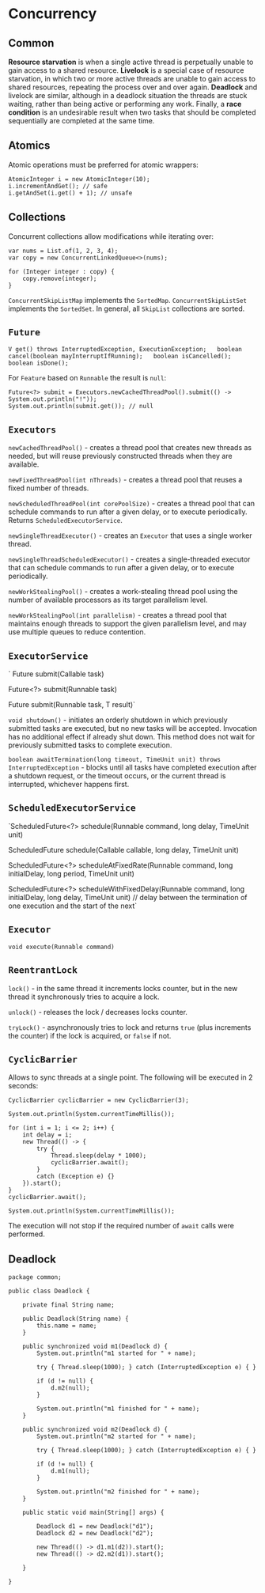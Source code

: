 # Concurrency

## Common

**Resource starvation** is when a single active thread is perpetually unable to gain access to a shared resource. **Livelock** is a special case of resource starvation, in which two or more active threads are unable to gain access to shared resources, repeating the process over and over again. **Deadlock** and livelock are similar, although in a deadlock situation the threads are stuck waiting, rather than being active or performing any work. Finally, a **race condition** is an undesirable result when two tasks that should be completed sequentially are completed at the same time.

## Atomics

Atomic operations must be preferred for atomic wrappers:

```text
AtomicInteger i = new AtomicInteger(10);
i.incrementAndGet(); // safe
i.getAndSet(i.get() + 1); // unsafe
```

## Collections

Concurrent collections allow modifications while iterating over:

```text
var nums = List.of(1, 2, 3, 4);
var copy = new ConcurrentLinkedQueue<>(nums);

for (Integer integer : copy) {
    copy.remove(integer);
}
```

`ConcurrentSkipListMap` implements the `SortedMap`. `ConcurrentSkipListSet` implements the `SortedSet`. In general, all `SkipList` collections are sorted.

## `Future`

`V get() throws InterruptedException, ExecutionException;  
boolean cancel(boolean mayInterruptIfRunning);  
boolean isCancelled();  
boolean isDone();`

For `Feature` based on `Runnable` the result is `null`:

```text
Future<?> submit = Executors.newCachedThreadPool().submit(() -> System.out.println("!"));
System.out.println(submit.get()); // null
```

## `Executors`

`newCachedThreadPool()` - creates a thread pool that creates new threads as needed, but will reuse previously constructed threads when they are available.

`newFixedThreadPool​(int nThreads)` - creates a thread pool that reuses a fixed number of threads.

`newScheduledThreadPool​(int corePoolSize)` - creates a thread pool that can schedule commands to run after a given delay, or to execute periodically. Returns `ScheduledExecutorService`.

`newSingleThreadExecutor()` - creates an `Executor` that uses a single worker thread.

`newSingleThreadScheduledExecutor()` - creates a single-threaded executor that can schedule commands to run after a given delay, or to execute periodically.

`newWorkStealingPool()` - creates a work-stealing thread pool using the number of available processors as its target parallelism level.

`newWorkStealingPool​(int parallelism)` - creates a thread pool that maintains enough threads to support the given parallelism level, and may use multiple queues to reduce contention.

## `ExecutorService`

`<T> Future<T> submit(Callable<T> task)  
  
Future<?> submit(Runnable task)  
  
<T> Future<T> submit(Runnable task, T result)`

`void shutdown()` - initiates an orderly shutdown in which previously submitted tasks are executed, but no new tasks will be accepted. Invocation has no additional effect if already shut down. This method does not wait for previously submitted tasks to complete execution.

`boolean awaitTermination(long timeout, TimeUnit unit) throws InterruptedException` - blocks until all tasks have completed execution after a shutdown request, or the timeout occurs, or the current thread is interrupted, whichever happens first.

## `ScheduledExecutorService`

`ScheduledFuture<?> schedule​(Runnable command, long delay, TimeUnit unit)  
  
<V> ScheduledFuture<V> schedule​(Callable<V> callable, long delay, TimeUnit unit)  
  
ScheduledFuture<?> scheduleAtFixedRate​(Runnable command, long initialDelay, long period, TimeUnit unit)  
  
ScheduledFuture<?> scheduleWithFixedDelay​(Runnable command, long initialDelay, long delay, TimeUnit unit) // delay between the termination of one execution and the start of the next`

## `Executor`

`void execute(Runnable command)`

## `ReentrantLock`

`lock()` - in the same thread it increments locks counter, but in the new thread it synchronously tries to acquire a lock.

`unlock()` - releases the lock / decreases locks counter.

`tryLock()` - asynchronously tries to lock and returns `true` \(plus increments the counter\) if the lock is acquired, or `false` if not.

## `CyclicBarrier`

Allows to sync threads at a single point. The following will be executed in 2 seconds:

```text
CyclicBarrier cyclicBarrier = new CyclicBarrier(3);

System.out.println(System.currentTimeMillis());

for (int i = 1; i <= 2; i++) {
    int delay = i;
    new Thread(() -> {
        try {
            Thread.sleep(delay * 1000);
            cyclicBarrier.await();
        }
        catch (Exception e) {}
    }).start();
}
cyclicBarrier.await();

System.out.println(System.currentTimeMillis());
```

The execution will not stop if the required number of `await` calls were performed.

## Deadlock

```text
package common;

public class Deadlock {

    private final String name;

    public Deadlock(String name) {
        this.name = name;
    }

    public synchronized void m1(Deadlock d) {
        System.out.println("m1 started for " + name);

        try { Thread.sleep(1000); } catch (InterruptedException e) { }

        if (d != null) {
            d.m2(null);
        }

        System.out.println("m1 finished for " + name);
    }

    public synchronized void m2(Deadlock d) {
        System.out.println("m2 started for " + name);

        try { Thread.sleep(1000); } catch (InterruptedException e) { }

        if (d != null) {
            d.m1(null);
        }

        System.out.println("m2 finished for " + name);
    }

    public static void main(String[] args) {

        Deadlock d1 = new Deadlock("d1");
        Deadlock d2 = new Deadlock("d2");

        new Thread(() -> d1.m1(d2)).start();
        new Thread(() -> d2.m2(d1)).start();

    }

}

```

